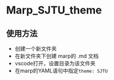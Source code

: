 # Marp_SJTU_theme

## 使用方法

- 创建一个新文件夹
- 在新文件夹下创建 marp的 .md 文档
- vscode打开，设置目录为该文件夹
- 在marp的YAML语句中指定`theme: SJTU`
